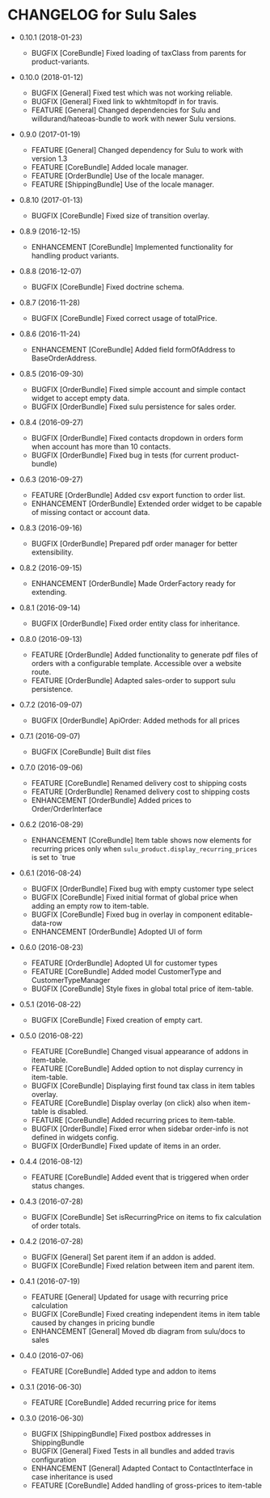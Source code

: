 CHANGELOG for Sulu Sales
========================

* 0.10.1 (2018-01-23)
    * BUGFIX      [CoreBundle]     Fixed loading of taxClass from parents for product-variants.

* 0.10.0 (2018-01-12)
    * BUGFIX      [General]        Fixed test which was not working reliable.
    * BUGFIX      [General]        Fixed link to wkhtmltopdf in for travis.
    * FEATURE     [General]        Changed dependencies for Sulu and willdurand/hateoas-bundle to work with newer Sulu versions.

* 0.9.0 (2017-01-19)
    * FEATURE     [General]        Changed dependency for Sulu to work with version 1.3
    * FEATURE     [CoreBundle]     Added locale manager.
    * FEATURE     [OrderBundle]    Use of the locale manager.
    * FEATURE     [ShippingBundle] Use of the locale manager.
    
* 0.8.10 (2017-01-13)
    * BUGFIX      [CoreBundle]    Fixed size of transition overlay.

* 0.8.9 (2016-12-15)
    * ENHANCEMENT [CoreBundle]    Implemented functionality for handling product variants.

* 0.8.8 (2016-12-07)
    * BUGFIX      [CoreBundle]    Fixed doctrine schema.

* 0.8.7 (2016-11-28)
    * BUGFIX      [CoreBundle]    Fixed correct usage of totalPrice.

* 0.8.6 (2016-11-24)
    * ENHANCEMENT [CoreBundle]    Added field formOfAddress to BaseOrderAddress.

* 0.8.5 (2016-09-30)
    * BUGFIX      [OrderBundle]   Fixed simple account and simple contact widget to accept empty data.
    * BUGFIX      [OrderBundle]   Fixed sulu persistence for sales order.

* 0.8.4 (2016-09-27)
    * BUGFIX      [OrderBundle]   Fixed contacts dropdown in orders form when account has more than 10 contacts.
    * BUGFIX      [OrderBundle]   Fixed bug in tests (for current product-bundle)

* 0.6.3 (2016-09-27)
    * FEATURE     [OrderBundle]   Added csv export function to order list.
    * ENHANCEMENT [OrderBundle]   Extended order widget to be capable of missing contact or account data.

* 0.8.3 (2016-09-16)
    * BUGFIX      [OrderBundle]   Prepared pdf order manager for better extensibility.

* 0.8.2 (2016-09-15)
    * ENHANCEMENT [OrderBundle]   Made OrderFactory ready for extending.

* 0.8.1 (2016-09-14)
    * BUGFIX      [OrderBundle]   Fixed order entity class for inheritance.

* 0.8.0 (2016-09-13)
    * FEATURE     [OrderBundle]   Added functionality to generate pdf files of orders with a configurable template.
                                  Accessible over a website route.
    * FEATURE     [OrderBundle]   Adapted sales-order to support sulu persistence.

* 0.7.2 (2016-09-07)
    * BUGFIX      [OrderBundle]   ApiOrder: Added methods for all prices

* 0.7.1 (2016-09-07)
    * BUGFIX      [CoreBundle]    Built dist files

* 0.7.0 (2016-09-06)
    * FEATURE     [CoreBundle]    Renamed delivery cost to shipping costs
    * FEATURE     [OrderBundle]   Renamed delivery cost to shipping costs
    * ENHANCEMENT [OrderBundle]   Added prices to Order/OrderInterface

* 0.6.2 (2016-08-29)
    * ENHANCEMENT [CoreBundle]    Item table shows now elements for recurring prices
                                  only when `sulu_product.display_recurring_prices` is set to `true

* 0.6.1 (2016-08-24)
    * BUGFIX      [OrderBundle]   Fixed bug with empty customer type select
    * BUGFIX      [CoreBundle]    Fixed initial format of global price when adding an empty row to item-table.
    * BUGFIX      [CoreBundle]    Fixed bug in overlay in component editable-data-row
    * ENHANCEMENT [OrderBundle]   Adopted UI of form

* 0.6.0 (2016-08-23)
    * FEATURE     [OrderBundle]   Adopted UI for customer types
    * FEATURE     [CoreBundle]    Added model CustomerType and CustomerTypeManager
    * BUGFIX      [CoreBundle]    Style fixes in global total price of item-table.

* 0.5.1 (2016-08-22)
    * BUGFIX      [CoreBundle]    Fixed creation of empty cart.

* 0.5.0 (2016-08-22)
    * FEATURE     [CoreBundle]    Changed visual appearance of addons in item-table.
    * FEATURE     [CoreBundle]    Added option to not display currency in item-table.
    * BUGFIX      [CoreBundle]    Displaying first found tax class in item tables overlay.
    * FEATURE     [CoreBundle]    Display overlay (on click) also when item-table is disabled.
    * FEATURE     [CoreBundle]    Added recurring prices to item-table.
    * BUGFIX      [OrderBundle]   Fixed error when sidebar order-info is not defined in widgets config.
    * BUGFIX      [OrderBundle]   Fixed update of items in an order.

* 0.4.4 (2016-08-12)
    * FEATURE     [CoreBundle]    Added event that is triggered when order status changes.

* 0.4.3 (2016-07-28)
    * BUGFIX      [CoreBundle]    Set isRecurringPrice on items to fix calculation of order totals.

* 0.4.2 (2016-07-28)
    * BUGFIX      [General]       Set parent item if an addon is added.
    * BUGFIX      [CoreBundle]    Fixed relation between item and parent item.

* 0.4.1 (2016-07-19)
    * FEATURE     [General]       Updated for usage with recurring price calculation
    * BUGFIX      [CoreBundle]    Fixed creating independent items in item table caused by
                                  changes in pricing bundle
    * ENHANCEMENT [General]       Moved db diagram from sulu/docs to sales

* 0.4.0 (2016-07-06)
    * FEATURE     [CoreBundle]    Added type and addon to items

* 0.3.1 (2016-06-30)
    * FEATURE     [CoreBundle]    Added recurring price for items

* 0.3.0 (2016-06-30)
    * BUGFIX      [ShippingBundle] Fixed postbox addresses in ShippingBundle
    * BUGFIX      [General]        Fixed Tests in all bundles and added travis configuration
    * ENHANCEMENT [General]        Adapted Contact to ContactInterface in case inheritance
                                   is used
    * FEATURE     [CoreBundle]     Added handling of gross-prices to item-table

